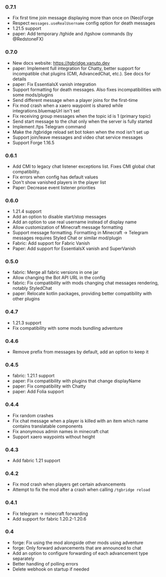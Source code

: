### 0.7.1

- Fix first time join message displaying more than once on (Neo)Forge
- Respect `messages.useRealUsername` config option for death messages
- 1.21.5 support
- paper: Add temporary /tghide and /tgshow commands (by @RedstoneFX)


### 0.7.0

- New docs website: https://tgbridge.vanutp.dev
- paper: Implement full integration for Chatty, better support for incompatible chat plugins (CMI, AdvancedChat, etc.). See docs for details
- paper: Fix EssentialsX vanish integration
- Support formatting for death messages. Also fixes incompatibilities with some mods/plugins
- Send different message when a player joins for the first-time
- Fix mod crash when a xaero waypoint is shared while integrations.bluemapUrl isn't set
- Fix receiving group messages when the topic id is 1 (primary topic)
- Send start message to the chat only when the server is fully started
- Implement /tps Telegram command
- Make the /tgbridge reload set bot token when the mod isn't set up
- Support join/leave messages and video chat service messages
- Support Forge 1.16.5

### 0.6.1

- Add CMI to legacy chat listener exceptions list. Fixes CMI global chat compatibility.
- Fix errors when config has default values
- Don't show vanished players in the player list
- Paper: Decrease event listener priorities

### 0.6.0

- 1.21.4 support
- Add an option to disable start/stop messages
- Add an option to use real username instead of display name
- Allow customization of Minecraft message formatting
- Support message formatting. Formatting in Minecraft -> Telegram messages requires Styled Chat or similar mod/plugin
- Fabric: Add support for Fabric Vanish
- Paper: Add support for EssentialsX vanish and SuperVanish

### 0.5.0

- fabric: Merge all fabric versions in one jar
- Allow changing the Bot API URL in the config
- fabric: Fix compatibility with mods changing chat messages rendering, notably StyledChat
- paper: Relocate kotlin packages, providing better compatibility with other plugins

### 0.4.7

- 1.21.3 support
- Fix compatibility with some mods bundling adventure

### 0.4.6

- Remove prefix from messages by default, add an option to keep it

### 0.4.5

- fabric: 1.21.1 support
- paper: Fix compatibility with plugins that change displayName
- paper: Fix compatibility with Chatty
- paper: Add Folia support

### 0.4.4

- Fix random crashes
- Fix chat message when a player is killed with an item which name contains translatable components
- Fix anonymous admin names in minecraft chat
- Support xaero waypoints without height

### 0.4.3

- Add fabric 1.21 support

### 0.4.2

- Fix mod crash when players get certain advancements
- Attempt to fix the mod after a crash when calling `/tgbridge reload`

### 0.4.1

- Fix telegram -> minecraft forwarding
- Add support for fabric 1.20.2-1.20.6

### 0.4

- forge: Fix using the mod alongside other mods using adventure
- forge: Only forward advancements that are announced to chat
- Add an option to configure forwarding of each advancement type separately
- Better handling of polling errors
- Delete webhook on startup if needed
